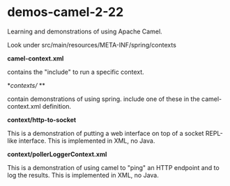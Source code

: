demos-camel-2-22
================
Learning and demonstrations of using Apache Camel.

Look under src/main/resources/META-INF/spring/contexts

**camel-context.xml**

contains the "include" to run a specific context.

**contexts/* **

contain demonstrations of using spring.  include one of these in the camel-context.xml definition.

**context/http-to-socket**

This is a demonstration of putting a web interface on top of a socket REPL-like interface.  This is implemented in XML, no Java.

**context/pollerLoggerContext.xml**

This is a demonstration of using camel to "ping" an HTTP endpoint and to log the results.  This is implemented in XML, no Java.
